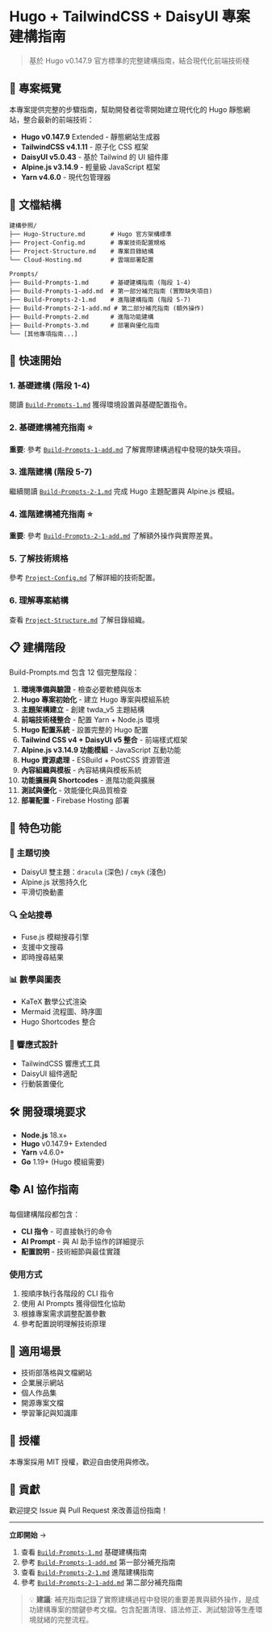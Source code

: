 
# Hugo + TailwindCSS + DaisyUI 專案建構指南

> 基於 Hugo v0.147.9 官方標準的完整建構指南，結合現代化前端技術棧

## 🎯 專案概覽

本專案提供完整的步驟指南，幫助開發者從零開始建立現代化的 Hugo 靜態網站，整合最新的前端技術：

- **Hugo v0.147.9** Extended - 靜態網站生成器
- **TailwindCSS v4.1.11** - 原子化 CSS 框架  
- **DaisyUI v5.0.43** - 基於 Tailwind 的 UI 組件庫
- **Alpine.js v3.14.9** - 輕量級 JavaScript 框架
- **Yarn v4.6.0** - 現代包管理器

## 📁 文檔結構

```
建構參照/
├── Hugo-Structure.md       # Hugo 官方架構標準
├── Project-Config.md       # 專案技術配置規格
├── Project-Structure.md    # 專案目錄結構
└── Cloud-Hosting.md        # 雲端部署配置

Prompts/
├── Build-Prompts-1.md      # 基礎建構指南 (階段 1-4)
├── Build-Prompts-1-add.md  # 第一部分補充指南 (實際缺失項目)
├── Build-Prompts-2-1.md    # 進階建構指南 (階段 5-7)
├── Build-Prompts-2-1-add.md # 第二部分補充指南 (額外操作)
├── Build-Prompts-2.md      # 進階功能建構
├── Build-Prompts-3.md      # 部署與優化指南
└── [其他專項指南...]
```

## 🚀 快速開始

### 1. 基礎建構 (階段 1-4)
閱讀 [`Build-Prompts-1.md`](./Prompts/Build-Prompts-1.md) 獲得環境設置與基礎配置指令。

### 2. 基礎建構補充指南 ⭐
**重要**: 參考 [`Build-Prompts-1-add.md`](./Prompts/Build-Prompts-1-add.md) 了解實際建構過程中發現的缺失項目。

### 3. 進階建構 (階段 5-7)
繼續閱讀 [`Build-Prompts-2-1.md`](./Prompts/Build-Prompts-2-1.md) 完成 Hugo 主題配置與 Alpine.js 模組。

### 4. 進階建構補充指南 ⭐
**重要**: 參考 [`Build-Prompts-2-1-add.md`](./Prompts/Build-Prompts-2-1-add.md) 了解額外操作與實際差異。

### 5. 了解技術規格
參考 [`Project-Config.md`](./建構參照/Project-Config.md) 了解詳細的技術配置。

### 6. 理解專案結構
查看 [`Project-Structure.md`](./建構參照/Project-Structure.md) 了解目錄組織。

## 📋 建構階段

Build-Prompts.md 包含 12 個完整階段：

1. **環境準備與驗證** - 檢查必要軟體與版本
2. **Hugo 專案初始化** - 建立 Hugo 專案與模組系統
3. **主題架構建立** - 創建 twda_v5 主題結構
4. **前端技術棧整合** - 配置 Yarn + Node.js 環境
5. **Hugo 配置系統** - 設置完整的 Hugo 配置
6. **Tailwind CSS v4 + DaisyUI v5 整合** - 前端樣式框架
7. **Alpine.js v3.14.9 功能模組** - JavaScript 互動功能
8. **Hugo 資源處理** - ESBuild + PostCSS 資源管道
9. **內容組織與模板** - 內容結構與模板系統
10. **功能擴展與 Shortcodes** - 進階功能與擴展
11. **測試與優化** - 效能優化與品質檢查
12. **部署配置** - Firebase Hosting 部署

## 🎨 特色功能

### 🌙 主題切換
- DaisyUI 雙主題：`dracula` (深色) / `cmyk` (淺色)
- Alpine.js 狀態持久化
- 平滑切換動畫

### 🔍 全站搜尋
- Fuse.js 模糊搜尋引擎
- 支援中文搜尋
- 即時搜尋結果

### 📊 數學與圖表
- KaTeX 數學公式渲染
- Mermaid 流程圖、時序圖
- Hugo Shortcodes 整合

### 📱 響應式設計
- TailwindCSS 響應式工具
- DaisyUI 組件適配
- 行動裝置優化

## 🛠️ 開發環境要求

- **Node.js** 18.x+
- **Hugo** v0.147.9+ Extended
- **Yarn** v4.6.0+
- **Go** 1.19+ (Hugo 模組需要)

## 📚 AI 協作指南

每個建構階段都包含：

- **CLI 指令** - 可直接執行的命令
- **AI Prompt** - 與 AI 助手協作的詳細提示
- **配置說明** - 技術細節與最佳實踐

### 使用方式

1. 按順序執行各階段的 CLI 指令
2. 使用 AI Prompts 獲得個性化協助  
3. 根據專案需求調整配置參數
4. 參考配置說明理解技術原理

## 🎯 適用場景

- 技術部落格與文檔網站
- 企業展示網站
- 個人作品集
- 開源專案文檔
- 學習筆記與知識庫

## 📝 授權

本專案採用 MIT 授權，歡迎自由使用與修改。

## 🤝 貢獻

歡迎提交 Issue 與 Pull Request 來改善這份指南！

---

**立即開始** →

1. 查看 [`Build-Prompts-1.md`](./Prompts/Build-Prompts-1.md) 基礎建構指南
2. 參考 [`Build-Prompts-1-add.md`](./Prompts/Build-Prompts-1-add.md) 第一部分補充指南
3. 查看 [`Build-Prompts-2-1.md`](./Prompts/Build-Prompts-2-1.md) 進階建構指南  
4. 參考 [`Build-Prompts-2-1-add.md`](./Prompts/Build-Prompts-2-1-add.md) 第二部分補充指南

> 💡 **建議**: 補充指南記錄了實際建構過程中發現的重要差異與額外操作，是成功建構專案的關鍵參考文檔。包含配置清理、語法修正、測試驗證等生產環境就緒的完整流程。
